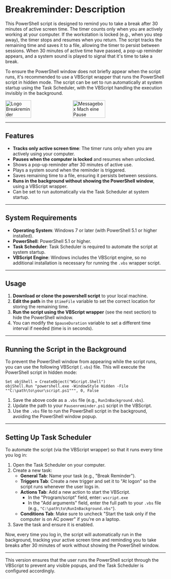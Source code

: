 # Breakreminder: Description

This PowerShell script is designed to remind you to take a break after 30 minutes of active screen time. The timer counts only when you are actively working at your computer. If the workstation is locked (e.g., when you step away), the timer stops and resumes when you return. The script tracks the remaining time and saves it to a file, allowing the timer to persist between sessions. When 30 minutes of active time have passed, a pop-up reminder appears, and a system sound is played to signal that it's time to take a break.

To ensure the PowerShell window does not briefly appear when the script runs, it's recommended to use a VBScript wrapper that runs the PowerShell script in hidden mode. The script can be set to run automatically at system startup using the Task Scheduler, with the VBScript handling the execution invisibly in the background.

<div style="display: flex; align-items: center;">
    <img src="https://github.com/user-attachments/assets/e0207339-3ec2-4b8b-995a-f0b06fa6359d" alt="Logo Breakreminder" width="40%" style="margin-right: 10px;">
    <img src="https://github.com/user-attachments/assets/d7c6f8d8-79fc-42fe-a1bc-79d359b56470" alt="Messagebox Mach eine Pause" width="45%">
</div>


---

## Features

- **Tracks only active screen time**: The timer runs only when you are actively using your computer.
- **Pauses when the computer is locked** and resumes when unlocked.
- Shows a pop-up reminder after 30 minutes of active use.
- Plays a system sound when the reminder is triggered.
- Saves remaining time to a file, ensuring it persists between sessions.
- **Runs in the background without showing the PowerShell window**, using a VBScript wrapper.
- Can be set to run automatically via the Task Scheduler at system startup.

---

## System Requirements

- **Operating System**: Windows 7 or later (with PowerShell 5.1 or higher installed).
- **PowerShell**: PowerShell 5.1 or higher.
- **Task Scheduler**: Task Scheduler is required to automate the script at system startup.
- **VBScript Engine**: Windows includes the VBScript engine, so no additional installation is necessary for running the `.vbs` wrapper script.

---

## Usage

1. **Download or clone the powershell script** to your local machine.
2. **Edit the path** in the `$timeFile` variable to set the correct location for storing the remaining time.
3. **Run the script using the VBScript wrapper** (see the next section) to hide the PowerShell window.
4. You can modify the `$pauseDuration` variable to set a different time interval if needed (time is in seconds).

---

## Running the Script in the Background

To prevent the PowerShell window from appearing while the script runs, you can use the following VBScript (`.vbs`) file. This will execute the PowerShell script in hidden mode:

```vbscript
Set objShell = CreateObject("WScript.Shell")
objShell.Run "powershell.exe -WindowStyle Hidden -File ""C:\path\to\your\script.ps1""", 0, False
```

1. Save the above code as a `.vbs` file (e.g., `RunInBackground.vbs`).
2. Update the path to your `Pausenreminder.ps1` script in the VBScript.
3. Use the `.vbs` file to run the PowerShell script in the background, avoiding the PowerShell window popup.

---

## Setting Up Task Scheduler

To automate the script (via the VBScript wrapper) so that it runs every time you log in:

1. Open the Task Scheduler on your computer.
2. Create a new task:
   - **General Tab**: Name your task (e.g., "Break Reminder").
   - **Triggers Tab**: Create a new trigger and set it to "At logon" so the script runs whenever the user logs in.
   - **Actions Tab**: Add a new action to start the VBScript.
     - In the "Program/script" field, enter: `wscript.exe`
     - In the "Add arguments" field, enter the full path to your `.vbs` file (e.g., `"C:\path\to\RunInBackground.vbs"`).
   - **Conditions Tab**: Make sure to uncheck "Start the task only if the computer is on AC power" if you're on a laptop.
3. Save the task and ensure it is enabled.

Now, every time you log in, the script will automatically run in the background, tracking your active screen time and reminding you to take breaks after 30 minutes of work without showing the PowerShell window.

---

This version ensures that the user runs the PowerShell script through the VBScript to prevent any visible popups, and the Task Scheduler is configured accordingly.
